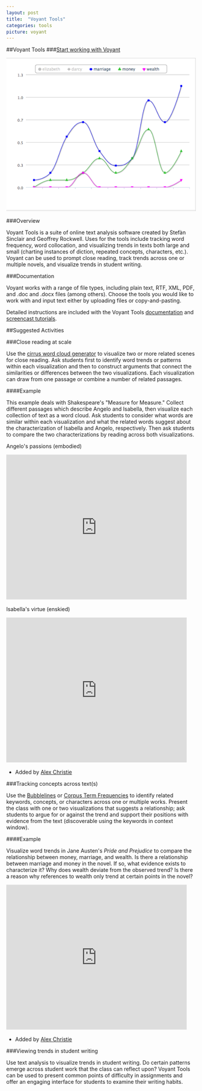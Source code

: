 ```yaml
---
layout: post
title:  "Voyant Tools"
categories: tools
picture: voyant
---
```


##Voyant Tools <span class="arrowh2"></span>
###[Start working with Voyant](http://docs.voyant-tools.org/tools/) <span class="arrowh3"></span>

![](../assets/chart.png)

###Overview <span class="arrowh3"></span>

Voyant Tools is a suite of online text analysis software created by Stefàn Sinclair and Geoffrey Rockwell. Uses for the tools include tracking word frequency, word collocation, and visualizing trends in texts both large and small (charting instances of diction, repeated concepts, characters, etc.). Voyant can be used to prompt close reading, track trends across one or multiple novels, and visualize trends in student writing.

###Documentation <span class="arrowh3"></span>

Voyant works with a range of file types, including plain text, RTF, XML, PDF, and .doc and .docx files (among others). Choose the tools you would like to work with and input text either by uploading files or copy-and-pasting.

Detailed instructions are included with the Voyant Tools [documentation](http://docs.voyant-tools.org/start/) and [screencast tutorials](http://docs.voyant-tools.org/videos/).

##Suggested Activities <span class="arrowh2"></span>

###Close reading at scale <span class="arrowh3"></span>

Use the [cirrus word cloud generator](http://voyeurtools.org/tool/Cirrus/) to visualize two or more related scenes for close reading. Ask students first to identify word trends or patterns within each visualization and then to construct arguments that connect the similarities or differences between the two visualizations. Each visualization can draw from one passage or combine a number of related passages.

####Example <span class="arrowh4"></span>

This example deals with Shakespeare's "Measure for Measure." Collect different passages which describe Angelo and Isabella, then visualize each collection of text as a word cloud. Ask students to consider what words are similar within each visualization and what the related words suggest about the characterization of Isabella and Angelo, respectively. Then ask students to compare the two characterizations by reading across both visualizations.

Angelo's passions (embodied)

<object width="480" height="385"><param name="tool" value="http://voyeurtools.org/tool/Cirrus/?corpus=1364685340542.3762&query=&stopList=stop.en.taporware.txt&docIndex=0&docId=d1364616655627.77bf5027-f91d-74d6-8207-e4e2e405faf2"></param><param name="allowFullScreen" value="true"></param><param name="allowscriptaccess" value="always"></param><embed src="http://voyeurtools.org/tool/Cirrus/?corpus=1364685340542.3762&query=&stopList=stop.en.taporware.txt&docIndex=0&docId=d1364616655627.77bf5027-f91d-74d6-8207-e4e2e405faf2"  allowscriptaccess="always" allowfullscreen="true" width="480" height="385"></embed></object>

Isabella's virtue (enskied)

<object width="480" height="385"><param name="tool" value="http://voyeurtools.org/tool/Cirrus/?corpus=1364685445202.3499&query=&stopList=stop.en.taporware.txt&docIndex=0&docId=d1364616655627.b5aa006e-2d76-c2d2-25e3-3d93ec8c3e7d"></param><param name="allowFullScreen" value="true"></param><param name="allowscriptaccess" value="always"></param><embed src="http://voyeurtools.org/tool/Cirrus/?corpus=1364685445202.3499&query=&stopList=stop.en.taporware.txt&docIndex=0&docId=d1364616655627.b5aa006e-2d76-c2d2-25e3-3d93ec8c3e7d"  allowscriptaccess="always" allowfullscreen="true" width="480" height="385"></embed></object>

* Added by [Alex Christie](http://www.twitter.com/axchristie)

###Tracking concepts across text(s) <span class="arrowh3"></span>

Use the [Bubblelines](http://voyeurtools.org/tool/Bubblelines/) or [Corpus Term Frequencies](http://voyeurtools.org/tool/CorpusTypeFrequenciesGrid/) to identify related keywords, concepts, or characters across one or multiple works. Present the class with one or two visualizations that suggests a relationship; ask students to argue for or against the trend and support their positions with evidence from the text (discoverable using the keywords in context window).

####Example <span class="arrowh4"></span>

Visualize word trends in Jane Austen's *Pride and Prejudice* to compare the relationship between money, marriage, and wealth. Is there a relationship between marriage and money in the novel. If so, what evidence exists to characterize it? Why does wealth deviate from the observed trend? Is there a reason why references to wealth only trend at certain points in the novel?

<object width="480" height="385"><param name="tool" value="http://voyeurtools.org/tool/TypeFrequenciesChart/?corpus=1377376915395.6277&docIdType=d1377320760502.b850c41d-542e-ae60-fb0d-c7b5a83bef5e%3Amarriage&docIdType=d1377320760502.b850c41d-542e-ae60-fb0d-c7b5a83bef5e%3Amoney&docIdType=d1377320760502.b850c41d-542e-ae60-fb0d-c7b5a83bef5e%3Awealth&mode=document&limit=50"></param><param name="allowFullScreen" value="true"></param><param name="allowscriptaccess" value="always"></param><embed src="http://voyeurtools.org/tool/TypeFrequenciesChart/?corpus=1377376915395.6277&docIdType=d1377320760502.b850c41d-542e-ae60-fb0d-c7b5a83bef5e%3Amarriage&docIdType=d1377320760502.b850c41d-542e-ae60-fb0d-c7b5a83bef5e%3Amoney&docIdType=d1377320760502.b850c41d-542e-ae60-fb0d-c7b5a83bef5e%3Awealth&mode=document&limit=50"  allowscriptaccess="always" allowfullscreen="true" width="480" height="385"></embed></object>

* Added by [Alex Christie](http://www.twitter.com/axchristie)

###Viewing trends in student writing <span class="arrowh3"></span>

Use text analysis to visualize trends in student writing. Do certain patterns emerge across student work that the class can reflect upon? Voyant Tools can be used to present common points of difficulty in assignments and offer an engaging interface for students to examine their writing habits.
